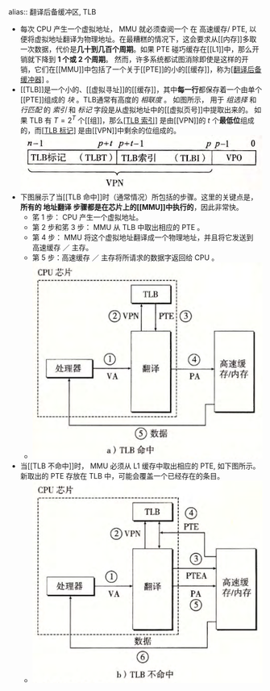 alias:: 翻译后备缓冲区, TLB

- 每次 CPU 产生一个虚拟地址， MMU 就必须查阅一个 在 高速缓存/ PTE, 以便将虚拟地址翻译为物理地址。在最糟糕的情况下，这会要求从[[内存]]多取一次数据，代价是**几十到几百个周期**。如果 PTE 碰巧缓存在[[L1]]中，那么开销就下降到 **1 个或 2 个周期**。
  然而，许多系统都试图消除即使是这样的开销，它们在[[MMU]]中包括了一个关于[[PTE]]的小的[[缓存]]，称为[[翻译后备缓冲器]](TLB) 。
- [[TLB]]是一个小的、[[虚拟寻址]]的[[缓存]]，其中**每一行**都保存着一个由单个[[PTE]]组成的 *块* 。TLB通常有高度的 *相联度* 。
  如图所示， 用于 *组选择* 和 *行匹配* 的 *索引* 和 *标记* 字段是从虚拟地址中的[[虚拟页号]]中提取出来的。
  如果 TLB 有 $T=2^T$ 个[[组]]，那么[[TLB 索引]](TLBI) 是由[[VPN]]的 $t$ 个**最低位**组成的，而[[TLB 标记]](TLBT) 是由[[VPN]]中剩余的位组成的。
  ![image.png](../assets/image_1701659123300_0.png)
- 下图展示了当[[TLB 命中]]时（通常情况）所包括的步骤。这里的关键点是，**所有的 地址翻译 步骤都是在芯片上的[[MMU]]中执行的**，因此非常快。
	- 笫 1 步： CPU 产生一个虚拟地址。
	- 第 2 步和笫 3 步： MMU 从 TLB 中取出相应的 PTE 。
	- 第 4 步： MMU 将这个虚拟地址翻译成一个物理地址，并且将它发送到 高速缓存 ／ 主存。
	- 第 5 步：高速缓存 ／ 主存将所请求的数据字返回给 CPU 。
	- ![image.png](../assets/image_1701662750216_0.png)
- 当[[TLB 不命中]]时， MMU 必须从 L1 缓存中取出相应的 PTE, 如下图所示。新取出的 PTE 存放在 TLB 中，可能会覆盖一个已经存在的条目。
	- ![image.png](../assets/image_1701663020697_0.png)
